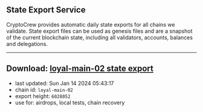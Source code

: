 ## State Export Service
CryptoCrew provides automatic daily state exports for all chains we validate. State export files can be used as genesis files and are a snapshot of the current blockchain state, including all validators, accounts, balances and delegations.

---
**Download: [loyal-main-02 state export](https://dl.ccvalidators.com/SERVICE/loyal/loyal-main-02_export_6028052.json)**
---

- last updated: Sun Jan 14 2024 05:43:17
- chain id: `loyal-main-02`
- export height: `6028052`
- use for: airdrops, local tests, chain recovery
